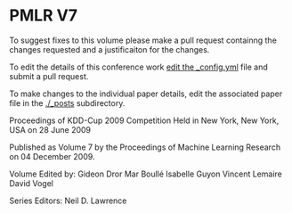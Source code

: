 # PMLR V7

To suggest fixes to this volume please make a pull request containng the changes requested and a justificaiton for the changes.

To edit the details of this conference work [edit the _config.yml](./_config.yml) file and submit a pull request.

To make changes to the individual paper details, edit the associated paper file in the [./_posts](./_posts) subdirectory.

Proceedings of KDD-Cup 2009 Competition
  Held in New York, New York, USA on 28 June 2009

Published as Volume 7 by the Proceedings of Machine Learning Research on 04 December 2009.

Volume Edited by:
  Gideon Dror
  Mar Boullé
  Isabelle Guyon
  Vincent Lemaire
  David Vogel

Series Editors:
  Neil D. Lawrence
